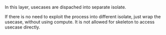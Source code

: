 In this layer, usecases are dispached into separate isolate.

If there is no need to exploit the process into different isolate, just wrap the usecase, without using compute.
It is not allowed for skeleton to access usecase directly.
